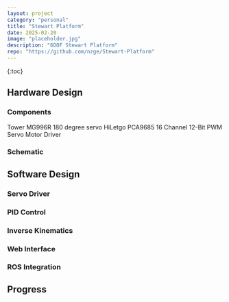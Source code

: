 ```yaml
---
layout: project
category: "personal"
title: "Stewart Platform"
date: 2025-02-20
image: "placeholder.jpg"
description: "6DOF Stewart Platform"
repo: "https://github.com/nzge/Stewart-Platform"
---
```


{:toc}

## Hardware Design

### Components
Tower MG996R 180 degree servo
HiLetgo PCA9685 16 Channel 12-Bit PWM Servo Motor Driver

### Schematic


## Software Design

### Servo Driver

### PID Control

### Inverse Kinematics


### Web Interface

### ROS Integration




## Progress
